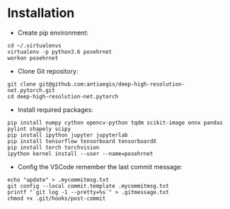 # Installation

* Create pip environment:
```
cd ~/.virtualenvs
virtualenv -p python3.6 posehrnet
workon posehrnet
```

* Clone Git repository:
```
git clone git@github.com:antiaegis/deep-high-resolution-net.pytorch.git
cd deep-high-resolution-net.pytorch
```

* Install required packages:
```
pip install numpy cython opencv-python tqdm scikit-image onnx pandas pylint shapely scipy
pip install ipython jupyter jupyterlab
pip install tensorflow tensorboard tensorboardX
pip install torch torchvision
ipython kernel install --user --name=posehrnet
```

* Config the VSCode remember the last commit message:
```
echo "update" > .mycommitmsg.txt
git config --local commit.template .mycommitmsg.txt
printf "`git log -1 --pretty=%s`" > .gitmessage.txt
chmod +x .git/hooks/post-commit
```

